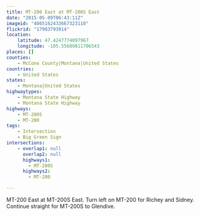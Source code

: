 ```yaml
---
title: MT-200 East at MT-200S East
date: "2015-05-09T06:43:11Z"
imageid: "4065162433667323110"
flickrid: "17903793914"
location:
    latitude: 47.4247774097967
    longitude: -105.55689811706543
places: []
counties:
    - McCone County|Montana|United States
countries:
    - United States
states:
    - Montana|United States
highwaytypes:
    - Montana State Highway
    - Montana State Highway
highways:
    - MT-200S
    - MT-200
tags:
    - Intersection
    - Big Green Sign
intersections:
    - overlap1: null
      overlap2: null
      highways1:
        - MT-200S
      highways2:
        - MT-200

---
```

MT-200 East at MT-200S East.  Turn left on MT-200 for Richey and Sidney.  Continue straight for MT-200S to Glendive.